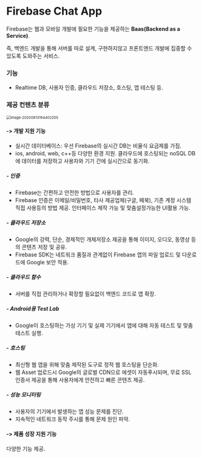 # **Firebase Chat App**



Firebase는 웹과 모바일 개발에 필요한 기능을 제공하는 **Baas(Backend as a Service)**.

즉, 백엔드 개발을 통해 서버를 따로 설계, 구현하지않고 프론트엔드 개발에 집중할 수 있도록 도와주는 서비스.



### **기능**

- Realtime DB, 사용자 인증, 클라우드 저장소, 호스팅, 앱 테스팅 등.
  

### **제공 컨텐츠 분류**

<img src="/Users/h2echan2/Library/Application Support/typora-user-images/image-20200813194402255.png" alt="image-20200813194402255" style="zoom:67%;" />

#### -> 개발 지원 기능

- 실시간 데이터베이스: 우선 Firebase의 실시간 DB는 비율식 요금제를 가짐. 
- ios, android, web, c++등 다양한 환경 지원. 클라우드에 호스팅되는 noSQL DB에 데이터를 저장하고 사용자와 기기 간에 실시간으로 동기화.



##### - 인증

- Firebase는 간편하고 안전한 방법으로 사용자를 관리. 
- Firebase 인증은 이메일/비밀번호, 타사 제공업체(구글, 페북), 기존 계정 시스템 직접 사용등의 방법 제공. 인터페이스 제작 가능 및 맞춤설정가능한 UI활용 가능.



##### - 클라우드 저장소

- Google의 강력, 단순, 경제적인 개체저장소 제공을 통해 이미지, 오디오, 동영상 등의 콘텐츠 저장 및 공유.
- Firebase SDK는 네트워크 품질과 관계없이 Firebase 앱의 파일 업로드 및 다운로드에 Google 보안 적용.



##### - 클라우드 함수

- 서버를 직접 관리하거나 확장할 필요없이 백엔드 코드로 앱 확장.



##### - Android용 Test Lab

- Google이 호스팅하는 가상 기기 및 실제 기기에서 앱에 대해 자동 테스트 및 맞춤 테스트 실행.



##### - 호스팅

- 최신형 웹 앱을 위해 맞춤 제작된 도구로 정적 웹 호스팅을 단순화.
- 웹 Asset 업로드시 Google의 글로벌 CDN으로 에셋이 자동푸시되며, 무료 SSL 인증서 제공을 통해 사용자에게 안전하고 빠른 콘텐츠 제공.



##### - 성능 모니터링

- 사용자의 기기에서 발생하는 앱 성능 문제를 진단. 
- 지속적인 네트워크 동작 주시를 통해 문제 원인 파악.



#### -> 제품 성장 지원 기능

다양한 기능 제공.

